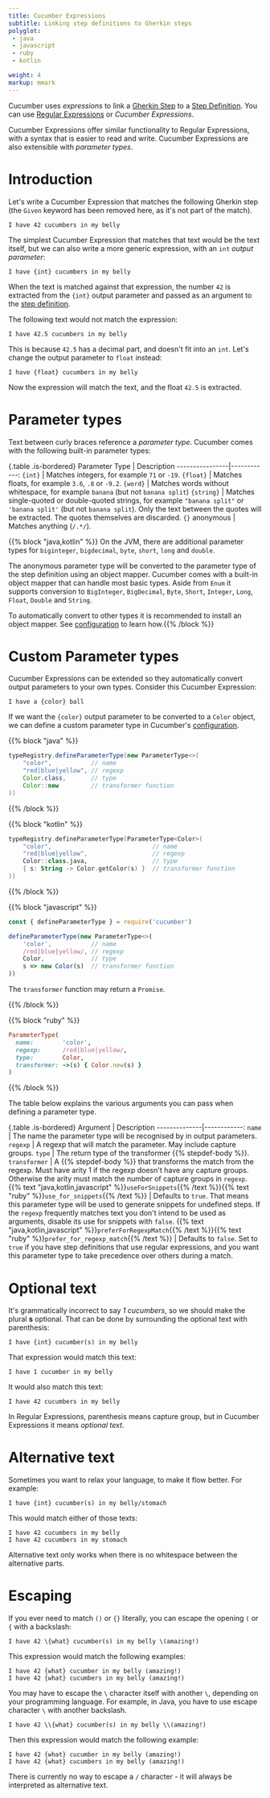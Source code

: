 ```yaml
---
title: Cucumber Expressions
subtitle: Linking step definitions to Gherkin steps
polyglot:
 - java
 - javascript
 - ruby
 - kotlin

weight: 4
markup: mmark
---
```


Cucumber uses *expressions* to link a [Gherkin Step](/gherkin/reference#steps)
to a [Step Definition](/cucumber/step-definitions). You can use
[Regular Expressions](https://en.wikipedia.org/wiki/Regular_expression) or *Cucumber Expressions*.

Cucumber Expressions offer similar functionality to Regular Expressions, with a syntax 
that is easier to read and write. Cucumber Expressions are also
extensible with *parameter types*.

# Introduction

Let's write a Cucumber Expression that matches the following Gherkin step (the `Given`
keyword has been removed here, as it's not part of the match).

    I have 42 cucumbers in my belly

The simplest Cucumber Expression that matches that text would be the text itself,
but we can also write a more generic expression, with an `int` *output parameter*:

    I have {int} cucumbers in my belly

When the text is matched against that expression, the number `42` is extracted
from the `{int}` output parameter and passed as an argument to the [step definition](/cucumber/step-definitions).

The following text would not match the expression:

    I have 42.5 cucumbers in my belly

This is because `42.5` has a decimal part, and doesn't fit into an `int`.
Let's change the output parameter to `float` instead:

    I have {float} cucumbers in my belly

Now the expression will match the text, and the float `42.5` is extracted.

# Parameter types

Text between curly braces reference a *parameter type*. Cucumber comes with
the following built-in parameter types:

{.table .is-bordered}
Parameter Type  | Description
----------------|------------:
`{int}`         | Matches integers, for example `71` or `-19`.
`{float}`       | Matches floats, for example `3.6`, `.8` or `-9.2`.
`{word}`        | Matches words without whitespace, for example `banana` (but not `banana split`)
`{string}`      | Matches single-quoted or double-quoted strings, for example `"banana split"` or `'banana split'` (but not `banana split`). Only the text between the quotes will be extracted. The quotes themselves are discarded.
`{}` anonymous  | Matches anything (`/.*/`). 

{{% block "java,kotlin" %}}
On the JVM, there are additional parameter types for `biginteger`, `bigdecimal`,
`byte`, `short`, `long` and `double`. 

The anonymous parameter type will be converted to the parameter type of the step definition using an object mapper. 
Cucumber comes with a built-in object mapper that can handle most basic types. Aside from `Enum` it supports conversion 
to `BigInteger`, `BigDecimal`, `Byte`, `Short`, `Integer`, `Long`, `Float`, `Double` and `String`.

To automatically convert to other types it is recommended to install an object mapper. See [configuration](/cucumber/configuration)
to learn how.{{% /block %}}

# Custom Parameter types

Cucumber Expressions can be extended so they automatically convert
output parameters to your own types. Consider this Cucumber Expression:

    I have a {color} ball

If we want the `{color}` output parameter to be converted to a `Color` object,
we can define a custom parameter type in Cucumber's [configuration](/cucumber/configuration).

{{% block "java" %}}
```java
typeRegistry.defineParameterType(new ParameterType<>(
    "color",           // name
    "red|blue|yellow", // regexp
    Color.class,       // type
    Color::new         // transformer function
))
```
{{% /block %}}

{{% block "kotlin" %}}
```kotlin
typeRegistry.defineParameterType(ParameterType<Color>(
    "color",                            // name
    "red|blue|yellow",                  // regexp
    Color::class.java,                  // type
    { s: String -> Color.getColor(s) }  // transformer function
))
```
{{% /block %}}

{{% block "javascript" %}}
```javascript
const { defineParameterType } = require('cucumber')

defineParameterType(new ParameterType<>(
    'color',           // name
    /red|blue|yellow/, // regexp
    Color,             // type
    s => new Color(s)  // transformer function
))
```

The `transformer` function may return a `Promise`.

{{% /block %}}

{{% block "ruby" %}}
```ruby
ParameterType(
  name:        'color',
  regexp:      /red|blue|yellow/,
  type:        Color,
  transformer: ->(s) { Color.new(s) }
)
```
{{% /block %}}

The table below explains the various arguments you can pass when defining
a parameter type.

{.table .is-bordered}
Argument      | Description
--------------|------------:
`name`        | The name the parameter type will be recognised by in output parameters.
`regexp`      | A regexp that will match the parameter. May include capture groups.
`type`        | The return type of the transformer {{% stepdef-body %}}.
`transformer` | A {{% stepdef-body %}} that transforms the match from the regexp. Must have arity 1 if the regexp doesn't have any capture groups. Otherwise the arity must match the number of capture groups in `regexp`.
{{% text "java,kotlin,javascript" %}}`useForSnippets`{{% /text %}}{{% text "ruby" %}}`use_for_snippets`{{% /text %}} | Defaults to `true`. That means this parameter type will be used to generate snippets for undefined steps. If the `regexp` frequently matches text you don't intend to be used as arguments, disable its use for snippets with `false`.
{{% text "java,kotlin,javascript" %}}`preferForRegexpMatch`{{% /text %}}{{% text "ruby" %}}`prefer_for_regexp_match`{{% /text %}} | Defaults to `false`. Set to `true` if you have step definitions that use regular expressions, and you want this parameter type to take precedence over others during a match.

# Optional text

It's grammatically incorrect to say *1 cucumbers*, so we should make the plural **s**
optional. That can be done by surrounding the optional text with parenthesis:

    I have {int} cucumber(s) in my belly

That expression would match this text:

    I have 1 cucumber in my belly

It would also match this text:

    I have 42 cucumbers in my belly

In Regular Expressions, parenthesis means capture group, but in Cucumber Expressions
it means *optional text*.

# Alternative text

Sometimes you want to relax your language, to make it flow better. For example:

    I have {int} cucumber(s) in my belly/stomach

This would match either of those texts:

    I have 42 cucumbers in my belly
    I have 42 cucumbers in my stomach

Alternative text only works when there is no whitespace between the alternative parts.

# Escaping

If you ever need to match `()` or `{}` literally, you can escape the
opening `(` or `{` with a backslash:

    I have 42 \{what} cucumber(s) in my belly \(amazing!)

This expression would match the following examples:

    I have 42 {what} cucumber in my belly (amazing!)
    I have 42 {what} cucumbers in my belly (amazing!)
    
You may have to escape the `\` character itself with another `\`, depending on your programming language.
For example, in Java, you have to use escape character `\` with another backslash.

    I have 42 \\{what} cucumber(s) in my belly \\(amazing!)
    
Then this expression would match the following example:

    I have 42 {what} cucumber in my belly (amazing!)
    I have 42 {what} cucumbers in my belly (amazing!)

There is currently no way to escape a `/` character - it will always be interpreted
as alternative text.
